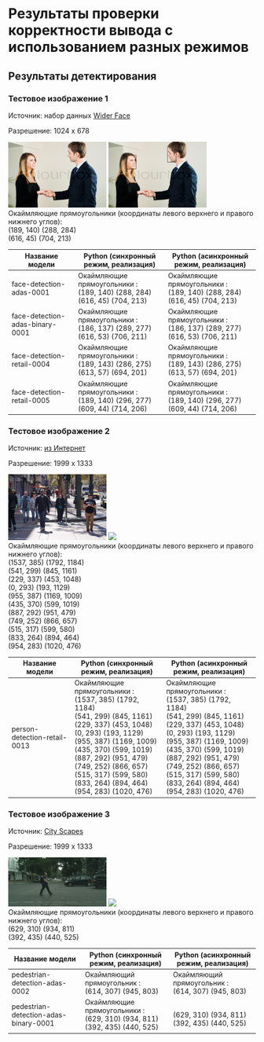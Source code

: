 # Результаты проверки корректности вывода с использованием разных режимов

## Результаты детектирования

### Тестовое изображение 1

Источник: набор данных [Wider Face][widerface]

Разрешение: 1024 x 678

<div style='float: center'>
<img width="200" src="images\1_Handshaking_Handshaking_1_209.jpg">
<img width="200" src="detection\1_Handshaking_Handshaking_1_209.bmp">
</div>
Окаймляющие прямоугольники (координаты левого верхнего и правого нижнего углов):<br>
(189, 140) (288, 284) <br/>(616, 45) (704, 213)

   Название модели   |   Python (синхронный режим, реализация)  |  Python (асинхронный режим, реализация)|
---|---|---|
face-detection-adas-0001 | Окаймляющие прямоугольники : <br/>(189, 140) (288, 284)<br/> (616, 45) (704, 213) | Окаймляющие прямоугольники :<br/> (189, 140) (288, 284)<br/> (616, 45) (704, 213)|
face-detection-adas-binary-0001 | Окаймляющие прямоугольники : <br/>(186, 137) (289, 277)<br/> (616, 53) (706, 211) | Окаймляющие прямоугольники : <br/>(186, 137) (289, 277)<br/> (616, 53) (706, 211)|
face-detection-retail-0004 | Окаймляющие прямоугольники : <br/>(189, 143) (286, 275)<br/> (613, 57) (694, 201) | Окаймляющие прямоугольники : <br/>(189, 143) (286, 275)<br/> (613, 57) (694, 201)|
face-detection-retail-0005 | Окаймляющие прямоугольники : <br/>(189, 140) (296, 277)<br/> (609, 44) (714, 206) | Окаймляющие прямоугольники : <br/>(189, 140) (296, 277)<br/> (609, 44) (714, 206)|

### Тестовое изображение 2

Источник: [из Интернет][internet]

Разрешение: 1999 x 1333

<div style='float: center'>
<img width="200" src="images\person-detection-retail-00013-1.jpg">
<img width="200" src="detection\person-detection-retail-00013-1.bmp">
</div>
Окаймляющие прямоугольники (координаты левого верхнего и правого нижнего углов):<br/> (1537, 385) (1792, 1184)<br/> (541, 299) (845, 1161)<br/>(229, 337) (453, 1048)<br/> (0, 293) (193, 1129)<br/> (955, 387) (1169, 1009)<br/> (435, 370) (599, 1019) <br/> (887, 292) (951, 479) <br/> (749, 252) (866, 657) <br/> (515, 317) (599, 580) <br/> (833, 264) (894, 464) <br/> (954, 283) (1020, 476)

Название модели   |   Python (синхронный режим, реализация)  |  Python (асинхронный режим, реализация)|
---|---|---|
person-detection-retail-0013 | Окаймляющие прямоугольники : <br/> (1537, 385) (1792, 1184)<br/> (541, 299) (845, 1161)<br/>(229, 337) (453, 1048)<br/> (0, 293) (193, 1129)<br/> (955, 387) (1169, 1009)<br/> (435, 370) (599, 1019) <br/> (887, 292) (951, 479) <br/> (749, 252) (866, 657) <br/> (515, 317) (599, 580) <br/> (833, 264) (894, 464) <br/> (954, 283) (1020, 476) | Окаймляющие прямоугольники : <br/> (1537, 385) (1792, 1184)<br/> (541, 299) (845, 1161)<br/>(229, 337) (453, 1048)<br/> (0, 293) (193, 1129)<br/> (955, 387) (1169, 1009)<br/> (435, 370) (599, 1019) <br/> (887, 292) (951, 479) <br/> (749, 252) (866, 657) <br/> (515, 317) (599, 580) <br/> (833, 264) (894, 464) <br/> (954, 283) (1020, 476)|

### Тестовое изображение 3
Источник: [City Scapes][cityscapes]

Разрешение: 1999 x 1333

<div style='float: center'>
<img width="200" src="images\pedestrian-detection-adas-1.png">
<img width="200" src="detection\pedestrian-detection-adas-1.bmp">
</div>
Окаймляющие прямоугольники (координаты левого верхнего и правого нижнего углов):<br/> (629, 310) (934, 811) <br/> (392, 435) (440, 525)

Название модели   |   Python (синхронный режим, реализация)  |  Python (асинхронный режим, реализация)|
---|---|---|
pedestrian-detection-adas-0002 | Окаймляющий прямоугольник : <br/> (614, 307) (945, 803) | Окаймляющий прямоугольник : <br/> (614, 307) (945, 803) |
pedestrian-detection-adas-binary-0001 | Окаймляющие прямоугольники : <br/> (629, 310) (934, 811) <br/> (392, 435) (440, 525) | <br/> (629, 310) (934, 811) <br/> (392, 435) (440, 525)


<!-- LINKS -->
[widerface]: http://shuoyang1213.me/WIDERFACE
[cityscapes]: https://www.cityscapes-dataset.com
[internet]: https://walksf.org/our-work/campaigns/6th-street/
